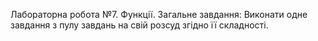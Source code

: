 Лабораторна робота №7. Функції.
Загальне завдання: Виконати одне завдання з пулу завдань на свій розсуд згідно її складності.
